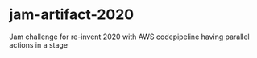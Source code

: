 # jam-artifact-2020
Jam challenge for re-invent 2020 with AWS codepipeline having parallel actions in a stage
